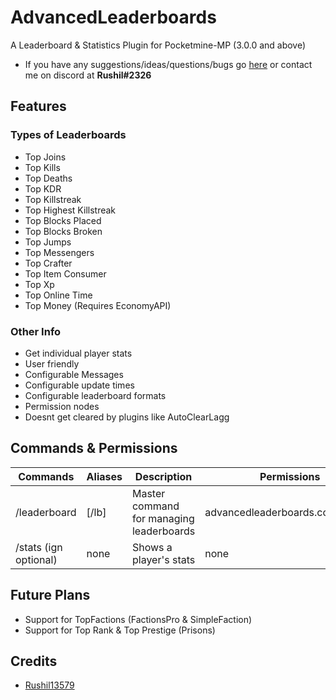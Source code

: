 # AdvancedLeaderboards
A Leaderboard & Statistics Plugin for Pocketmine-MP (3.0.0 and above)

- If you have any suggestions/ideas/questions/bugs go [here](https://github.com/Rushil13579/AdvancedLeaderboards/issues) or contact me on discord at **Rushil#2326**

## Features

### Types of Leaderboards
 - Top Joins
 - Top Kills
 - Top Deaths
 - Top KDR
 - Top Killstreak
 - Top Highest Killstreak
 - Top Blocks Placed
 - Top Blocks Broken
 - Top Jumps
 - Top Messengers
 - Top Crafter
 - Top Item Consumer
 - Top Xp
 - Top Online Time
 - Top Money (Requires EconomyAPI)

### Other Info
- Get individual player stats
- User friendly 
- Configurable Messages
- Configurable update times
- Configurable leaderboard formats
- Permission nodes
- Doesnt get cleared by plugins like AutoClearLagg

## Commands & Permissions
Commands | Aliases | Description | Permissions
---------|---------|-------------|------------
/leaderboard | [/lb] | Master command for managing leaderboards | advancedleaderboards.command.lb
/stats (ign optional) | none | Shows a player's stats | none

## Future Plans
- Support for TopFactions (FactionsPro & SimpleFaction)
- Support for Top Rank & Top Prestige (Prisons)

## Credits
- [Rushil13579](https://github.com/Rushil13579)

